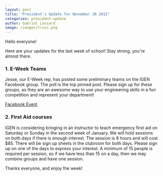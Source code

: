 ```yaml
---
layout: post
title: "President's Update for November 30 2015"
categories: president-update
author: Gabriel Lessard
image: /images/truss.png
---
```

Hello everyone!

Here are your updates for the last week of school! Stay strong, you're almost there.


### 1. E-Week Teams

Jesse, our E-Week rep, has posted some preliminary teams on the IGEN Facebook group. The poll is the top pinned post. Please sign up for these groups, as they are an awesome way to use your engineering skills in a fun competition and represent your department!

[Facebook Event](https://www.facebook.com/groups/ubcigen/?fref=ts)


### 2. First Aid courses

IGEN is considering bringing in an instructor to teach emergency first aid on Saturday or Sunday in the second week of January. We will hold sessions on both days if there is enough interest. The session is 8 hours and will cost $85. There will be sign up sheets in the clubroom for both days. Please sign up on one of the days to express your interest. A minimum of 15 people is required per session, so if we have less than 15 on a day, then we may combine groups and have one session.


Thanks everyone, and enjoy the week!
